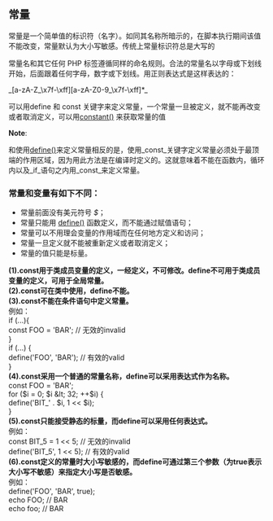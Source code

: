 ## 常量

常量是一个简单值的标识符（名字）。如同其名称所暗示的，在脚本执行期间该值不能改变，常量默认为大小写敏感。传统上常量标识符总是大写的

常量名和其它任何 PHP 标签遵循同样的命名规则。合法的常量名以字母或下划线开始，后面跟着任何字母，数字或下划线。用正则表达式是这样表达的：

_\[a-zA-Z\_\x7f-\xff\]\[a-zA-Z0-9\_\x7f-\xff\]\*\_

可以用define 和 const 关键字来定义常量，一个常量一旦被定义，就不能再改变或者取消定义，可以用[constant\(\)](http://php.net/manual/zh/function.constant.php) 来获取常量的值

**Note**:

和使用[define\(\)](http://php.net/manual/zh/function.define.php)来定义常量相反的是，使用_const_关键字定义常量必须处于最顶端的作用区域，因为用此方法是在编译时定义的。这就意味着不能在函数内，循环内以及_if_语句之内用_const_来定义常量。

### 常量和变量有如下不同：

* 常量前面没有美元符号 _$_；
* 常量只能用 [define\(\)](http://php.net/manual/zh/function.define.php) 函数定义，而不能通过赋值语句；
* 常量可以不用理会变量的作用域而在任何地方定义和访问；
* 常量一旦定义就不能被重新定义或者取消定义；
* 常量的值只能是标量。



**\(1\).const用于类成员变量的定义，一经定义，不可修改。define不可用于类成员变量的定义，可用于全局常量。  
\(2\).const可在类中使用，define不能。  
\(3\).const不能在条件语句中定义常量。**  
例如：  
if \(...\){  
const FOO = 'BAR'; // 无效的invalid  
}   
if \(...\) {  
define\('FOO', 'BAR'\); // 有效的valid  
}  
**\(4\).const采用一个普通的常量名称，define可以采用表达式作为名称。**  
const FOO = 'BAR';   
for \($i = 0; $i &lt; 32; ++$i\) {  
define\('BIT\_' . $i, 1 &lt;&lt; $i\);  
}  
**\(5\).const只能接受静态的标量，而define可以采用任何表达式。**  
例如：  
const BIT\_5 = 1 &lt;&lt; 5; // 无效的invalid   
define\('BIT\_5', 1 &lt;&lt; 5\); // 有效的valid  
**\(6\).const定义的常量时大小写敏感的，而define可通过第三个参数（为true表示大小写不敏感）来指定大小写是否敏感。**  
例如：  
define\('FOO', 'BAR', true\);   
echo FOO; // BAR  
echo foo; // BAR

  




